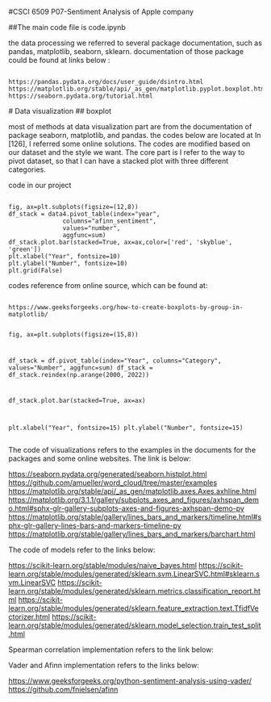 #CSCI 6509 P07-Sentiment Analysis of Apple company

##The main code file is code.ipynb
<p> the data processing we referred to several package documentation, such as pandas, matplotlib, seaborn, sklearn.
     documentation of those package could be found at links below : </p>
<pre><code>
https://pandas.pydata.org/docs/user_guide/dsintro.html
https://matplotlib.org/stable/api/_as_gen/matplotlib.pyplot.boxplot.html
https://seaborn.pydata.org/tutorial.html
</code></pre>
# Data visualization 
## boxplot
<p> most of methods at data visualization part are from the documentation of package seaborn, matplotlib, and pandas. the codes below are located at In [126], I referred some online solutions. The codes are modified based on our dataset and the style we want. The core part is I refer to the way to pivot dataset, so that I can have a stacked plot with three different categories. </p>
<p>code in our project</p>
<pre><code>
fig, ax=plt.subplots(figsize=(12,8))
df_stack = data4.pivot_table(index="year",
               columns="afinn_sentiment", 
               values="number",
               aggfunc=sum)
df_stack.plot.bar(stacked=True, ax=ax,color=['red', 'skyblue', 'green'])
plt.xlabel("Year", fontsize=10)
plt.ylabel("Number", fontsize=10)
plt.grid(False)
</code></pre>

<p>codes reference from online source, which can be found at:</p> 
<pre><code>
https://www.geeksforgeeks.org/how-to-create-boxplots-by-group-in-matplotlib/

fig, ax=plt.subplots(figsize=(15,8))

df_stack = df.pivot_table(index="Year",
               columns="Category", 
               values="Number",
               aggfunc=sum)
df_stack = df_stack.reindex(np.arange(2000, 2022))

df_stack.plot.bar(stacked=True, ax=ax)

plt.xlabel("Year", fontsize=15)
plt.ylabel("Number", fontsize=15)
</code></pre>

<p> The code of visualizations refers to the examples in the documents for the packages and some online websites. The link is below: </p>

<https://seaborn.pydata.org/generated/seaborn.histplot.html>
<https://github.com/amueller/word_cloud/tree/master/examples>
<https://matplotlib.org/stable/api/_as_gen/matplotlib.axes.Axes.axhline.html>
<https://matplotlib.org/3.1.1/gallery/subplots_axes_and_figures/axhspan_demo.html#sphx-glr-gallery-subplots-axes-and-figures-axhspan-demo-py>
<https://matplotlib.org/stable/gallery/lines_bars_and_markers/timeline.html#sphx-glr-gallery-lines-bars-and-markers-timeline-py>
<https://matplotlib.org/stable/gallery/lines_bars_and_markers/barchart.html>

<p> The code of models refer to the links below: </p>

<https://scikit-learn.org/stable/modules/naive_bayes.html>
<https://scikit-learn.org/stable/modules/generated/sklearn.svm.LinearSVC.html#sklearn.svm.LinearSVC>
<https://scikit-learn.org/stable/modules/generated/sklearn.metrics.classification_report.html>
<https://scikit-learn.org/stable/modules/generated/sklearn.feature_extraction.text.TfidfVectorizer.html>
<https://scikit-learn.org/stable/modules/generated/sklearn.model_selection.train_test_split.html>


<p> Spearman correlation implementation refers to the link below: </p>
<https://docs.scipy.org/doc/scipy/reference/generated/scipy.stats.spearmanr.html>

<p> Vader and Afinn implementation refers to the links below: </p>

<https://www.geeksforgeeks.org/python-sentiment-analysis-using-vader/>
<https://github.com/fnielsen/afinn>




